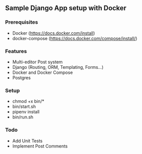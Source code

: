 ## Sample Django App setup with Docker

### Prerequisites
- Docker (https://docs.docker.com/install)
- docker-compose (https://docs.docker.com/compose/install/)

### Features
- Multi-editor Post system
- Django (Routing, ORM, Templating, Forms...)
- Docker and Docker Compose
- Postgres

### Setup
- chmod +x bin/*
- bin/start.sh
- pipenv install
- bin/run.sh

### Todo
- Add Unit Tests
- Implement Post Comments
